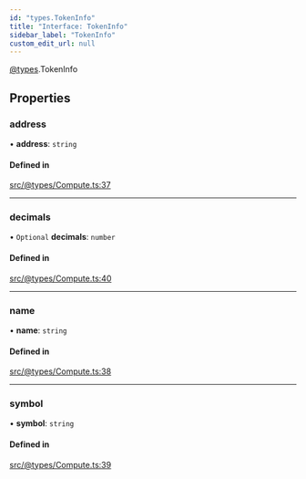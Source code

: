 ```yaml
---
id: "types.TokenInfo"
title: "Interface: TokenInfo"
sidebar_label: "TokenInfo"
custom_edit_url: null
---
```


[@types](../modules/types.md).TokenInfo

## Properties

### address

• **address**: `string`

#### Defined in

[src/@types/Compute.ts:37](https://github.com/deltaDAO/nautilus/blob/40edf26/src/@types/Compute.ts#L37)

___

### decimals

• `Optional` **decimals**: `number`

#### Defined in

[src/@types/Compute.ts:40](https://github.com/deltaDAO/nautilus/blob/40edf26/src/@types/Compute.ts#L40)

___

### name

• **name**: `string`

#### Defined in

[src/@types/Compute.ts:38](https://github.com/deltaDAO/nautilus/blob/40edf26/src/@types/Compute.ts#L38)

___

### symbol

• **symbol**: `string`

#### Defined in

[src/@types/Compute.ts:39](https://github.com/deltaDAO/nautilus/blob/40edf26/src/@types/Compute.ts#L39)
